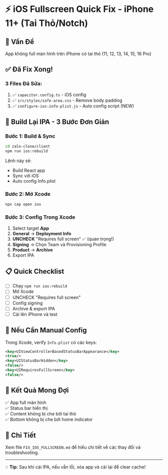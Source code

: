 # ⚡ iOS Fullscreen Quick Fix - iPhone 11+ (Tai Thỏ/Notch)

## 🎯 Vấn Đề
App không full màn hình trên iPhone có tai thỏ (11, 12, 13, 14, 15, 16 Pro)

## ✅ Đã Fix Xong!

### 3 Files Đã Sửa:
1. ✅ `capacitor.config.ts` - iOS config
2. ✅ `src/styles/safe-area.css` - Remove body padding
3. ✅ `configure-ios-info-plist.js` - Auto config script (NEW)

## 🚀 Build Lại IPA - 3 Bước Đơn Giản

### Bước 1: Build & Sync
```bash
cd zalo-clone/client
npm run ios:rebuild
```

Lệnh này sẽ:
- Build React app
- Sync với iOS
- Auto config Info.plist

### Bước 2: Mở Xcode
```bash
npx cap open ios
```

### Bước 3: Config Trong Xcode
1. Select target **App**
2. **General** → **Deployment Info**
3. **UNCHECK** "Requires full screen" ✅ (quan trọng!)
4. **Signing** → Chọn Team và Provisioning Profile
5. **Product** → **Archive**
6. Export IPA

## 📋 Quick Checklist

- [ ] Chạy `npm run ios:rebuild`
- [ ] Mở Xcode
- [ ] UNCHECK "Requires full screen"
- [ ] Config signing
- [ ] Archive & export IPA
- [ ] Cài lên iPhone và test

## 🔧 Nếu Cần Manual Config

Trong Xcode, verify `Info.plist` có các keys:

```xml
<key>UIViewControllerBasedStatusBarAppearance</key>
<true/>
<key>UIStatusBarHidden</key>
<false/>
<key>UIRequiresFullScreen</key>
<false/>
```

## 🎉 Kết Quả Mong Đợi

✅ App full màn hình  
✅ Status bar hiển thị  
✅ Content không bị che bởi tai thỏ  
✅ Bottom không bị che bởi home indicator  

## 📖 Chi Tiết

Xem file `FIX_IOS_FULLSCREEN.md` để hiểu chi tiết về các thay đổi và troubleshooting.

---

💡 **Tip:** Sau khi cài IPA, nếu vẫn lỗi, xóa app và cài lại để clear cache!

